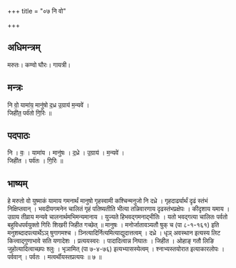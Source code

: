 +++
title = "०७ नि वो"

+++
## अधिमन्त्रम्
मरुतः। कण्वो घौरः। गायत्री।

## मन्त्रः
नि वो॒ यामा॑य॒ मानु॑षो द॒ध्र उ॒ग्राय॑ म॒न्यवे॑ ।  
जिही॑त॒ पर्व॑तो गि॒रिः ॥

## पदपाठः
नि । वः॒ । यामा॑य । मानु॑षः । द॒ध्रे । उ॒ग्राय॑ । म॒न्यवे॑ ।  
जिही॑त । पर्व॑तः । गि॒रिः ॥

## भाष्यम्
हे मरुतो वो युष्माकं यामाय गमनार्थं मानुषो गृहस्वामी कश्चिन्मनुजो नि दध्रे । गृहदार्ढ्यार्थं दृढं स्तंभं निक्षिप्तवान् । भवदीयगमनेन चालितं गृहं पतिष्यतीति भीत्या तन्निवारणाय दृढस्तंभप्रक्षेपः । कीदृशाय यमाय । उग्राय तीव्राय मन्यवे चालनार्थमभिमन्यमानाय । युज्यते हिभवद्गमनाद्भीतिः । यतो भवद्गत्या चालितः पर्वतो बहुविधपर्वयुक्तो गिरिः शिखरी जिहीत गच्छेत् ॥ मानुषः । मनोर्जातावञ्यतौ षुक् च (पा ८-१-१६१) इति मनुशब्दादपत्यार्थेऽञ् षुगागमश्च । ञ्नित्यादिर्नित्यमित्याद्युदात्तत्वम् । दध्रे । धृञ् अवस्थान इत्यस्य लिट कित्त्वाद्गुणाभावे सति यणादेशः । प्रत्ययस्वरः । पादादित्वान्न निघातः । जिहीत । ओहाङ् गतौ लिङि जुहोत्यादित्वाच्छपः श्लुः । भृञामित् (पा ७-४-७६) इत्यभ्यासस्येत्वम् । श्नाभ्यस्तयोरात इत्याकारलोपः । पर्ववान् । पर्वतः । मत्वर्थीयस्तप्रत्ययः ॥ ७ ॥